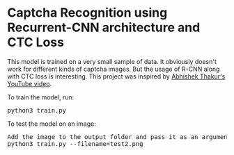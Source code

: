 # Captcha Recognition using Recurrent-CNN architecture and CTC Loss

This model is trained on a very small sample of data. It obviously doesn't work for different kinds of captcha images. But the usage of R-CNN along with CTC loss is interesting.
This project was inspired by <a href="https://www.youtube.com/watch?v=IcLEJB2pY2Y">Abhishek Thakur's YouTube video</a>. 

To train the model, run:
<pre>
python3 train.py
</pre>
 
To test the model on an image: 
<pre>
Add the image to the output folder and pass it as an argument.
python3 train.py --filename=test2.png
</pre>

